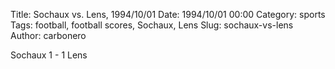 Title: Sochaux vs. Lens, 1994/10/01
Date: 1994/10/01 00:00
Category: sports
Tags: football, football scores, Sochaux, Lens
Slug: sochaux-vs-lens
Author: carbonero


Sochaux 1 - 1 Lens
